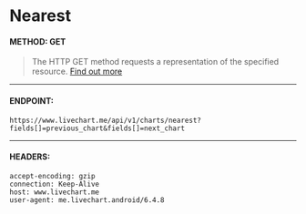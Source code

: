# Nearest

#### METHOD: GET
> The HTTP GET method requests a representation of the specified resource. [Find out more](https://developer.mozilla.org/en-US/docs/Web/HTTP/Methods/GET)

___

#### ENDPOINT:
` https://www.livechart.me/api/v1/charts/nearest?fields[]=previous_chart&fields[]=next_chart `

___

#### HEADERS:

```http
accept-encoding: gzip
connection: Keep-Alive
host: www.livechart.me
user-agent: me.livechart.android/6.4.8
